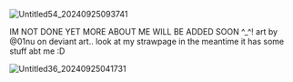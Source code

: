 ![Untitled54_20240925093741](https://github.com/user-attachments/assets/58de0f36-2dbc-4710-8d6f-cf00232e42a7)


IM NOT DONE YET MORE ABOUT ME WILL BE ADDED SOON ^_^! art by @01nu on deviant art.. look at my strawpage in the meantime it has some stuff abt me :D


![Untitled36_20240925041731](https://github.com/user-attachments/assets/4288e246-f377-49d6-8595-19aafb372596)

